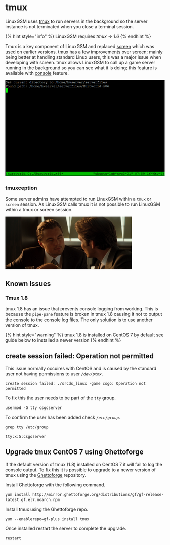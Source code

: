 # tmux

LinuxGSM uses [tmux](https://tmux.github.io) to run servers in the background so the server instance is not terminated when you close a terminal session.

{% hint style="info" %}
LinuxGSM requires _tmux =&gt; 1.6_ 
{% endhint %}

Tmux is a key component of LinuxGSM and replaced [screen](http://en.wikipedia.org/wiki/GNU_Screen) which was used on earlier versions. tmux has a few improvements over screen; mainly being better at handling standard Linux users, this was a major issue when developing with screen. tmux allows LinuxGSM to call up a game server running in the background so you can see what it is doing; this feature is available with [console](../commands/console.md) feature.

![LinuxGSM using tmux in console](../.gitbook/assets/xeficdv.png)

### tmuxception

Some server admins have attempted to run LinuxGSM within a `tmux` or `screen` session. As LinuxGSM calls tmux it is not possible to run LinuxGSM within a tmux or screen session.

![](../.gitbook/assets/tmuxception.png)

## Known Issues

### Tmux 1.8

tmux 1.8 has an issue that prevents console logging from working. This is because the `pipe-pane` feature is broken in tmux 1.8 causing it not to output the console to the console log files. The only solution is to use another version of tmux.

{% hint style="warning" %}
tmux 1.8 is installed on CentOS 7 by default see guide below to installed a newer version
{% endhint %}

## create session failed: Operation not permitted

This issue normally occuires with CentOS and is caused by the standard user not having permissions to user _`/dev/ptmx`_.

```text
create session failed: ./srcds_linux -game csgo: Operation not permitted
```

To fix this the user needs to be part of the `tty` group.

```text
usermod -G tty csgoserver
```

To confirm the user has been added check _`/etc/group`_.

```text
grep tty /etc/group
```

```text
tty:x:5:csgoserver
```

## Upgrade tmux CentOS 7 using Ghettoforge

If the default version of tmux \(1.8\) installed on CentOS 7 it will fail to log the console output. To fix this it is possible to upgrade to a newer version of tmux using the [Ghettoforge](http://ghettoforge.org) repository.

Install Ghettoforge with the following command.

```text
yum install http://mirror.ghettoforge.org/distributions/gf/gf-release-latest.gf.el7.noarch.rpm
```

Install tmux using the Ghettoforge repo.

```text
yum --enablerepo=gf-plus install tmux
```

Once installed restart the server to complete the upgrade.

```text
restart
```

